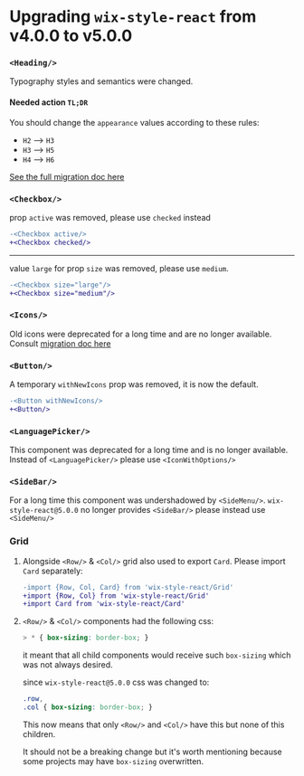 # Upgrading `wix-style-react` from v4.0.0 to v5.0.0

### `<Heading/>`
Typography styles and semantics were changed.

#### Needed action `TL;DR`

You should change the `appearance` values according to these rules:

- `H2` --> `H3`
- `H3` --> `H5`
- `H4` --> `H6`

[See the full migration doc here](../../src/Heading/MIGRATION.md)
### `<Checkbox/>`

prop `active` was removed, please use `checked` instead

```diff
-<Checkbox active/>
+<Checkbox checked/>
```

---

value `large` for prop `size` was removed, please use `medium`.

```diff
-<Checkbox size="large"/>
+<Checkbox size="medium"/>
```

### `<Icons/>`

Old icons were deprecated for a long time and are no longer available. Consult [migration doc here](./NEW_ICONS_MIGRATION.md)

### `<Button/>`

A temporary `withNewIcons` prop was removed, it is now the default.

```diff
-<Button withNewIcons/>
+<Button/>
```


### `<LanguagePicker/>`

This component was deprecated for a long time and is no longer
available. Instead of `<LanguagePicker/>` please use `<IconWithOptions/>`

### `<SideBar/>`

For a long time this component was undershadowed by `<SideMenu/>`.
`wix-style-react@5.0.0` no longer provides `<SideBar/>` please instead
use `<SideMenu/>`

### Grid

1. Alongside `<Row/>` & `<Col/>` grid also used to export `Card`. Please
   import `Card` separately:

    ```diff
    -import {Row, Col, Card} from 'wix-style-react/Grid'
    +import {Row, Col} from 'wix-style-react/Grid'
    +import Card from 'wix-style-react/Card'
    ```

2. `<Row/>` & `<Col/>` components had the following css:
    ```css
    > * { box-sizing: border-box; }
    ```

    it meant that all child components would receive such `box-sizing`
    which was not always desired.

    since `wix-style-react@5.0.0` css was changed to:
    ```css
    .row,
    .col { box-sizing: border-box; }
    ```

    This now means that only `<Row/>` and `<Col/>` have this but none of
    this children.

    It should not be a breaking change but it's worth mentioning because
    some projects may have `box-sizing` overwritten.
